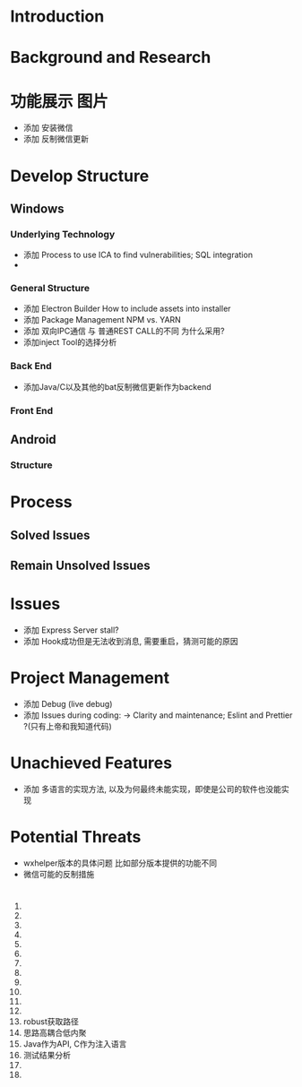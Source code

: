 # Introduction
# Background and Research
# 功能展示 图片 
- 添加 安装微信
- 添加 反制微信更新

# Develop Structure

## Windows
### Underlying Technology
- 添加 Process to use ICA to find vulnerabilities; SQL integration
- 
### General Structure
- 添加 Electron Builder How to include assets into installer
- 添加 Package Management NPM vs. YARN
- 添加 双向IPC通信 与 普通REST CALL的不同 为什么采用?
- 添加inject Tool的选择分析
### Back End
- 添加Java/C以及其他的bat反制微信更新作为backend
### Front End

## Android
### Structure
# Process

## Solved Issues 
## Remain Unsolved Issues


# Issues
 - 添加 Express Server stall?
 - 添加 Hook成功但是无法收到消息, 需要重启，猜测可能的原因

# Project Management
- 添加 Debug (live debug)
- 添加 Issues during coding: -> Clarity and maintenance; Eslint and Prettier ?(只有上帝和我知道代码)
# Unachieved Features
- 添加 多语言的实现方法, 以及为何最终未能实现，即使是公司的软件也没能实现

# Potential Threats
- wxhelper版本的具体问题 比如部分版本提供的功能不同
- 微信可能的反制措施


# 

1. 
2. 
3. 
4. 
5. 
6. 
7. 
8. 
9. 
10. 
11. 
12. 
13. robust获取路径
14. 思路高耦合低内聚
15. Java作为API, C作为注入语言
17. 测试结果分析
18.
19. 
